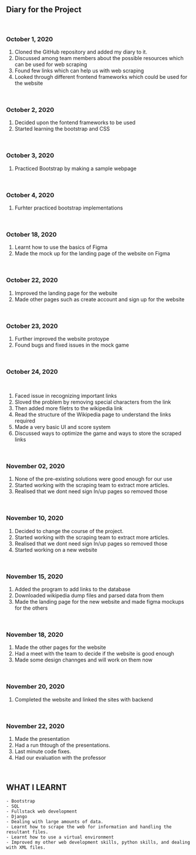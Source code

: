 ## Diary for the Project

&nbsp;

### October 1, 2020

1. Cloned the GitHub repository and added my diary to it.
2. Discussed among team members about the possible resources which can be used for web scraping
3. Found few links which can help us with web scraping
4. Looked through different frontend frameworks which could be used for the website

&nbsp;

### October 2, 2020

1. Decided upon the fontend frameworks to be used
2. Started learning the bootstrap and CSS

&nbsp;

### October 3, 2020

1. Practiced Bootstrap by making a sample webpage

&nbsp;

### October 4, 2020

1. Furhter practiced bootstrap implementations

&nbsp;

### October 18, 2020

1. Learnt how to use the basics of Figma
2. Made the mock up for the landing page of the website on Figma

&nbsp;

### October 22, 2020

1. Improved the landing page for the website
2. Made other pages such as create account and sign up for the website

&nbsp;

### October 23, 2020

1. Further improved the website protoype
2. Found bugs and fixed issues in the mock game

&nbsp;

### October 24, 2020

&nbsp;

1. Faced issue in recognizing important links
2. Sloved the problem by removing special characters from the link
3. Then added more filetrs to the wikipedia link
4. Read the structure of the Wikipedia page to understand the links required
5. Made a very basic UI and score system
6. Discussed ways to optimize the game and ways to store the scraped links

&nbsp;

### November 02, 2020

1. None of the pre-existing solutions were good enough for our use
2. Started working with the scraping team to extract more articles.
3. Realised that we dont need sign In/up pages so removed those

&nbsp;

### November 10, 2020

1. Decided to change the course of the project.
2. Started working with the scraping team to extract more articles.
3. Realised that we dont need sign In/up pages so removed those
4. Started working on a new website

&nbsp;

### November 15, 2020

1. Added the program to add links to the database
2. Downloaded wikipedia dump files and parsed data from them
3. Made the landing page for the new website and made figma mockups for the others

&nbsp;

### November 18, 2020

1. Made the other pages for the website
2. Had a meet with the team to decide if the website is good enough
3. Made some design channges and will work on them now

&nbsp;

### November 20, 2020

1. Completed the website and linked the sites with backend

&nbsp;

### November 22, 2020

1. Made the presentation
2. Had a run thtough of the presentations.
4. Last minute code fixes.
5. Had our evaluation with the professor

&nbsp;

## WHAT I LEARNT
    - Bootstrap
    - SQL
    - Fullstack web development
    - Django
    - Dealing with large amounts of data.
    - Learnt how to scrape the web for information and handling the resultant files.
    - Learnt how to use a virtual environment
    - Improved my other web development skills, python skills, and dealing with XML files.